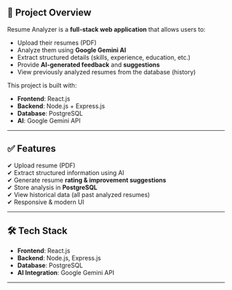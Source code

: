 

## 🚀 Project Overview
Resume Analyzer is a **full-stack web application** that allows users to:
- Upload their resumes (PDF)
- Analyze them using **Google Gemini AI**
- Extract structured details (skills, experience, education, etc.)
- Provide **AI-generated feedback** and **suggestions**
- View previously analyzed resumes from the database (history)

This project is built with:
- **Frontend**: React.js
- **Backend**: Node.js + Express.js
- **Database**: PostgreSQL
- **AI**: Google Gemini API

---

## ✅ Features
✔ Upload resume (PDF)  
✔ Extract structured information using AI  
✔ Generate resume **rating & improvement suggestions**  
✔ Store analysis in **PostgreSQL**  
✔ View historical data (all past analyzed resumes)  
✔ Responsive & modern UI  

---

## 🛠️ Tech Stack
- **Frontend**: React.js
- **Backend**: Node.js, Express.js
- **Database**: PostgreSQL
- **AI Integration**: Google Gemini API

---



